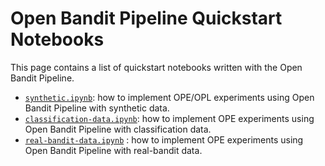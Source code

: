 # Open Bandit Pipeline Quickstart Notebooks

This page contains a list of quickstart notebooks written with the Open Bandit Pipeline.

- [`synthetic.ipynb`](./synthetic.ipynb): how to implement OPE/OPL experiments using Open Bandit Pipeline with synthetic data.
- [`classification-data.ipynb`](./classification-data.ipynb): how to implement OPE experiments using Open Bandit Pipeline with classification data.
- [`real-bandit-data.ipynb`](./real-bandit-data.ipynb) : how to implement OPE experiments using Open Bandit Pipeline with real-bandit data.

